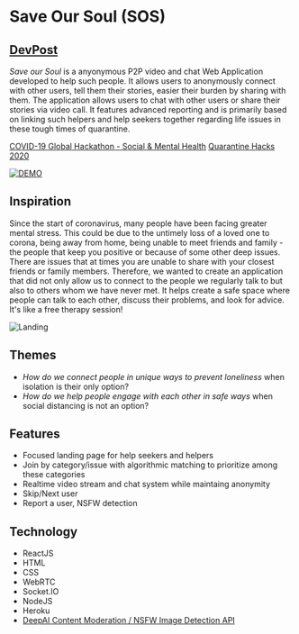 # Save Our Soul (SOS)
## [DevPost](https://devpost.com/software/save-our-soul-quo1pn)
*Save our Soul* is a anyonymous P2P video and chat Web Application developed to help such people. It allows users to anonymously connect with other users, tell them their stories, easier their burden by sharing with them. The application allows users to chat with other users or share their stories via video call. It features advanced reporting and is primarily based on linking such helpers and help seekers together regarding life issues in these tough times of quarantine.
 
[COVID-19 Global Hackathon - Social & Mental Health](https://covid-global-hackathon-2.devpost.com/)
[Quarantine Hacks 2020](https://qurantinehacks-2020.devpost.com/)

[![DEMO](https://cdn.imgbin.com/18/12/18/imgbin-youtube-play-button-computer-icons-youtube-red-youtube-logo-play-icon-youtube-logo-icon-FBXDmbx1zMhHjgWaGeRjN4cbt.jpg)](https://youtu.be/ANOH_n2g5HA)

## Inspiration
Since the start of coronavirus, many people have been facing greater mental stress. This could be due to the untimely loss of a loved one to corona, being away from home, being unable to meet friends and family - the people that keep you positive or because of some other deep issues.  There are issues that at times you are unable to share with your closest friends or family members. Therefore, we wanted to create an application that did not only allow us to connect to the people we regularly talk to but also to others whom we have never met. It helps create a safe space where people can talk to each other, discuss their problems, and look for advice. It's like a free therapy session!

![Landing](https://challengepost-s3-challengepost.netdna-ssl.com/photos/production/software_photos/001/151/593/datas/gallery.jpg)

## Themes
- *How do we connect people in unique ways to prevent loneliness* when isolation is their only option?
- *How do we help people engage with each other in safe ways* when social distancing is not an option?

## Features
- Focused landing page for help seekers and helpers
- Join by category/issue with algorithmic matching to prioritize among these categories
- Realtime video stream and chat system while maintaing anonymity
- Skip/Next user
- Report a user, NSFW detection

## Technology
- ReactJS
- HTML
- CSS
- WebRTC
- Socket.IO
- NodeJS
- Heroku
- [DeepAI Content Moderation / NSFW Image Detection API](https://deepai.org/machine-learning-model/content-moderation)
